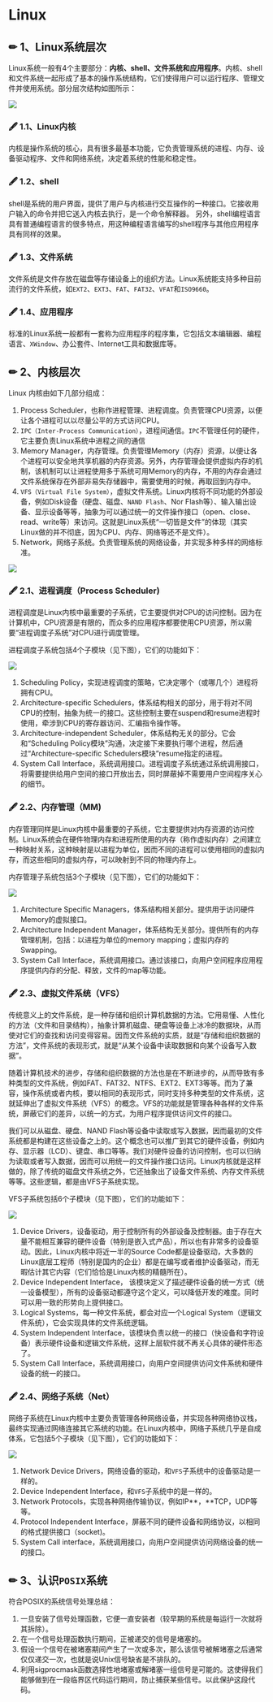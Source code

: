 # Linux

## ✏ 1、Linux系统层次

Linux系统一般有4个主要部分：**内核、shell、文件系统和应用程序**。内核、shell和文件系统一起形成了基本的操作系统结构，它们使得用户可以运行程序、管理文件并使用系统。部分层次结构如图所示：

![](../../.gitbook/assets/4.png)

### 🖋 1.1、Linux内核

内核是操作系统的核心，具有很多最基本功能，它负责管理系统的进程、内存、设备驱动程序、文件和网络系统，决定着系统的性能和稳定性。

### 🖋 1.2、shell

shell是系统的用户界面，提供了用户与内核进行交互操作的一种接口。它接收用户输入的命令并把它送入内核去执行，是一个命令解释器。 另外，shell编程语言具有普通编程语言的很多特点，用这种编程语言编写的shell程序与其他应用程序具有同样的效果。

### 🖋 1.3、文件系统

文件系统是文件存放在磁盘等存储设备上的组织方法。Linux系统能支持多种目前流行的文件系统，如`EXT2`、`EXT3`、`FAT`、`FAT32`、`VFAT`和`ISO9660`。

### 🖋 1.4、应用程序

标准的Linux系统一般都有一套称为应用程序的程序集，它包括文本编辑器、编程语言、`XWindow`、办公套件、Internet工具和数据库等。

## ✏ 2、内核层次

Linux 内核由如下几部分组成： 

1. Process Scheduler，也称作进程管理、进程调度。负责管理CPU资源，以便让各个进程可以以尽量公平的方式访问CPU。
2. `IPC（Inter-Process Communication）`，进程间通信。`IPC`不管理任何的硬件，它主要负责Linux系统中进程之间的通信
3. Memory Manager，内存管理。负责管理Memory（内存）资源，以便让各个进程可以安全地共享机器的内存资源。另外，内存管理会提供虚拟内存的机制，该机制可以让进程使用多于系统可用Memory的内存，不用的内存会通过文件系统保存在外部非易失存储器中，需要使用的时候，再取回到内存中。
4. `VFS（Virtual File System）`，虚拟文件系统。Linux内核将不同功能的外部设备，例如Disk设备（硬盘、磁盘、`NAND Flash`、Nor Flash等）、输入输出设备、显示设备等等，抽象为可以通过统一的文件操作接口（open、close、read、write等）来访问。这就是Linux系统“一切皆是文件”的体现（其实Linux做的并不彻底，因为CPU、内存、网络等还不是文件）。
5. Network，网络子系统。负责管理系统的网络设备，并实现多种多样的网络标准。

![](../../.gitbook/assets/image%20%2810%29.png)

### 🖋 2.1、**进程调度（Process Scheduler\)**

进程调度是Linux内核中最重要的子系统，它主要提供对CPU的访问控制。因为在计算机中，CPU资源是有限的，而众多的应用程序都要使用CPU资源，所以需要“进程调度子系统”对CPU进行调度管理。

进程调度子系统包括4个子模块（见下图），它们的功能如下：

![](../../.gitbook/assets/image%20%2815%29.png)

1. Scheduling Policy，实现进程调度的策略，它决定哪个（或哪几个）进程将拥有CPU。
2. Architecture-specific Schedulers，体系结构相关的部分，用于将对不同CPU的控制，抽象为统一的接口。这些控制主要在suspend和resume进程时使用，牵涉到CPU的寄存器访问、汇编指令操作等。
3. Architecture-independent Scheduler，体系结构无关的部分。它会和“Scheduling Policy模块”沟通，决定接下来要执行哪个进程，然后通过“Architecture-specific Schedulers模块”resume指定的进程。
4. System Call Interface，系统调用接口。进程调度子系统通过系统调用接口，将需要提供给用户空间的接口开放出去，同时屏蔽掉不需要用户空间程序关心的细节。

### 🖋 2.2、**内存管理（MM\)**

内存管理同样是Linux内核中最重要的子系统，它主要提供对内存资源的访问控制。Linux系统会在硬件物理内存和进程所使用的内存（称作虚拟内存）之间建立一种映射关系，这种映射是以进程为单位，因而不同的进程可以使用相同的虚拟内存，而这些相同的虚拟内存，可以映射到不同的物理内存上。

内存管理子系统包括3个子模块（见下图），它们的功能如下：

![](../../.gitbook/assets/image%20%2814%29.png)

1. Architecture Specific Managers，体系结构相关部分。提供用于访问硬件Memory的虚拟接口。
2. Architecture Independent Manager，体系结构无关部分。提供所有的内存管理机制，包括：以进程为单位的memory mapping；虚拟内存的Swapping。
3. System Call Interface，系统调用接口。通过该接口，向用户空间程序应用程序提供内存的分配、释放，文件的map等功能。

### 🖋 2.3、**虚拟文件系统（VFS）**

传统意义上的文件系统，是一种存储和组织计算机数据的方法。它用易懂、人性化的方法（文件和目录结构），抽象计算机磁盘、硬盘等设备上冰冷的数据块，从而使对它们的查找和访问变得容易。因而文件系统的实质，就是“存储和组织数据的方法”，文件系统的表现形式，就是“从某个设备中读取数据和向某个设备写入数据”。

随着计算机技术的进步，存储和组织数据的方法也是在不断进步的，从而导致有多种类型的文件系统，例如FAT、FAT32、NTFS、EXT2、EXT3等等。而为了兼容，操作系统或者内核，要以相同的表现形式，同时支持多种类型的文件系统，这就延伸出了虚拟文件系统（VFS）的概念。VFS的功能就是管理各种各样的文件系统，屏蔽它们的差异，以统一的方式，为用户程序提供访问文件的接口。

我们可以从磁盘、硬盘、NAND Flash等设备中读取或写入数据，因而最初的文件系统都是构建在这些设备之上的。这个概念也可以推广到其它的硬件设备，例如内存、显示器（LCD）、键盘、串口等等。我们对硬件设备的访问控制，也可以归纳为读取或者写入数据，因而可以用统一的文件操作接口访问。Linux内核就是这样做的，除了传统的磁盘文件系统之外，它还抽象出了设备文件系统、内存文件系统等等。这些逻辑，都是由VFS子系统实现。

VFS子系统包括6个子模块（见下图），它们的功能如下：

![](../../.gitbook/assets/image%20%2813%29.png)

1. Device Drivers，设备驱动，用于控制所有的外部设备及控制器。由于存在大量不能相互兼容的硬件设备（特别是嵌入式产品），所以也有非常多的设备驱动。因此，Linux内核中将近一半的Source Code都是设备驱动，大多数的Linux底层工程师（特别是国内的企业）都是在编写或者维护设备驱动，而无暇估计其它内容（它们恰恰是Linux内核的精髓所在）。
2. Device Independent Interface， 该模块定义了描述硬件设备的统一方式（统一设备模型），所有的设备驱动都遵守这个定义，可以降低开发的难度。同时可以用一致的形势向上提供接口。
3. Logical Systems，每一种文件系统，都会对应一个Logical System（逻辑文件系统），它会实现具体的文件系统逻辑。
4. System Independent Interface，该模块负责以统一的接口（快设备和字符设备）表示硬件设备和逻辑文件系统，这样上层软件就不再关心具体的硬件形态了。
5. System Call Interface，系统调用接口，向用户空间提供访问文件系统和硬件设备的统一的接口。

### 🖋 2.4、**网络子系统（Net）**

网络子系统在Linux内核中主要负责管理各种网络设备，并实现各种网络协议栈，最终实现通过网络连接其它系统的功能。在Linux内核中，网络子系统几乎是自成体系，它包括5个子模块（见下图），它们的功能如下：

![](../../.gitbook/assets/image%20%2812%29.png)

1. Network Device Drivers，网络设备的驱动，和`VFS`子系统中的设备驱动是一样的。
2. Device Independent Interface，和`VFS`子系统中的是一样的。
3. Network Protocols，实现各种网络传输协议，例如IP**，**TCP，UDP等等。
4. Protocol Independent Interface，屏蔽不同的硬件设备和网络协议，以相同的格式提供接口（socket\)。
5. System Call interface，系统调用接口，向用户空间提供访问网络设备的统一的接口。

## ✏ 3、认识`POSIX`系统

符合POSIX的系统信号处理总结：

1. 一旦安装了信号处理函数，它便一直安装者（较早期的系统是每运行一次就将其拆除）。
2. 在一个信号处理函数执行期间，正被递交的信号是堵塞的。
3. 假设一个信号在被堵塞期间产生了一次或多次，那么该信号被解堵塞之后通常仅仅递交一次，也就是说Unix信号缺省是不排队的。
4. 利用sigprocmask函数选择性地堵塞或解堵塞一组信号是可能的。这使得我们能够做到在一段临界区代码运行期间，防止捕获某些信号。以此保护这段代码。

